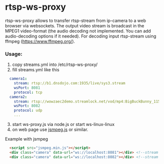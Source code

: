 # rtsp-ws-proxy 
rtsp-ws-proxy allows to transfer rtsp-stream from ip-camera to a web browser via websockets. The output video stream is broadcast in the MPEG1 video-format (the audio decoding not implemented. You can add audio-decoding options if it needed). For decoding input rtsp-stream using ffmpeg (https://www.ffmpeg.org/). 

### Usage:
  1) copy streams.yml into /etc/rtsp-ws-proxy/
  2) fill streams.yml like this
  ```yaml
    camera1:
      stream: rtsp://b1.dnsdojo.com:1935/live/sys3.stream
      wsPort: 8081
      protocol: tcp
    camera2:
      stream: rtsp://wowzaec2demo.streamlock.net/vod/mp4:BigBuckBunny_115k.mov
      wsPort: 8082
      protocol: udp
      ...
  ```
  3) start ws-proxy.js via node.js or start ws-linux-linux
  4) on web page use [jsmpeg.js](https://github.com/phoboslab/jsmpeg) or similar.
  
  Example with jsmpeg
  ```html
    <script src="jsmpeg.min.js"></script>
    <div class="camera" data-url="ws://localhost:8081"></div> <!--stream from first camera-->
    <div class="camera" data-url="ws://localhost:8082"></div> <!--stream from second camera-->
  ```
      
